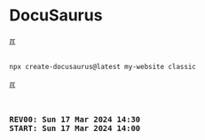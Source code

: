 # DocuSaurus

[&#x213C;](#idxXXX)<br id="idx000"><br>

```
npx create-docusaurus@latest my-website classic

```




[&#x213C;](#)<br id="idxXXX"><br>

<pre><strong>
REV00: Sun 17 Mar 2024 14:30
START: Sun 17 Mar 2024 14:00
</strong></pre>

